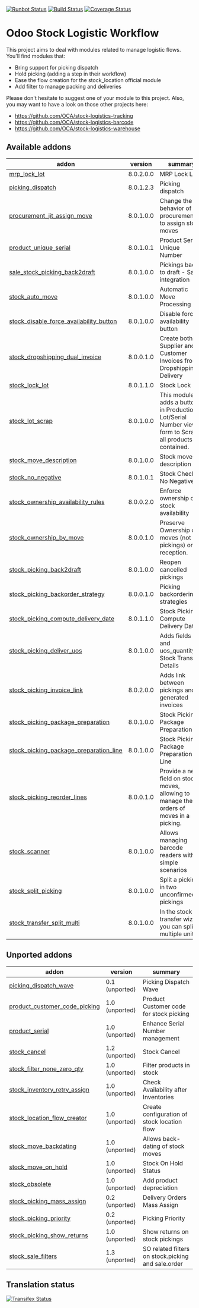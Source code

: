 [![Runbot Status](https://runbot.odoo-community.org/runbot/badge/flat/154/8.0.svg)](https://runbot.odoo-community.org/runbot/repo/github-com-oca-server-tools-154)
[![Build Status](https://travis-ci.org/OCA/stock-logistics-workflow.svg?branch=8.0)](https://travis-ci.org/OCA/stock-logistics-workflow)
[![Coverage Status](https://img.shields.io/coveralls/OCA/stock-logistics-workflow.svg)](https://coveralls.io/r/OCA/stock-logistics-workflow?branch=8.0)

Odoo Stock Logistic Workflow
===========================

This project aims to deal with modules related to manage logistic flows. You'll find modules that:

 - Bring support for picking dispatch
 - Hold picking (adding a step in their workflow)
 - Ease the flow creation for the stock_location official module
 - Add filter to manage packing and deliveries

Please don't hesitate to suggest one of your module to this project. Also, you may want to have a look on those other projects here:

 - https://github.com/OCA/stock-logistics-tracking
 - https://github.com/OCA/stock-logistics-barcode
 - https://github.com/OCA/stock-logistics-warehouse

[//]: # (addons)
Available addons
----------------
addon | version | summary
--- | --- | ---
[mrp_lock_lot](mrp_lock_lot/) | 8.0.2.0.0 | MRP Lock Lot
[picking_dispatch](picking_dispatch/) | 8.0.1.2.3 | Picking dispatch
[procurement_jit_assign_move](procurement_jit_assign_move/) | 8.0.1.0.0 | Change the behavior of procurement_jit to assign stock moves
[product_unique_serial](product_unique_serial/) | 8.0.1.0.1 | Product Serial Unique Number
[sale_stock_picking_back2draft](sale_stock_picking_back2draft/) | 8.0.1.0.0 | Pickings back to draft - Sale integration
[stock_auto_move](stock_auto_move/) | 8.0.1.0.0 | Automatic Move Processing
[stock_disable_force_availability_button](stock_disable_force_availability_button/) | 8.0.1.0.0 | Disable force availability button
[stock_dropshipping_dual_invoice](stock_dropshipping_dual_invoice/) | 8.0.0.1.0 | Create both Supplier and Customer Invoices from a Dropshipping Delivery
[stock_lock_lot](stock_lock_lot/) | 8.0.1.1.0 | Stock Lock Lot
[stock_lot_scrap](stock_lot_scrap/) | 8.0.1.0.0 | This module adds a button in Production Lot/Serial Number view form to Scrap all products contained.
[stock_move_description](stock_move_description/) | 8.0.1.0.0 | Stock move description
[stock_no_negative](stock_no_negative/) | 8.0.1.0.1 | Stock Check No Negative
[stock_ownership_availability_rules](stock_ownership_availability_rules/) | 8.0.0.2.0 | Enforce ownership on stock availability
[stock_ownership_by_move](stock_ownership_by_move/) | 8.0.0.1.0 | Preserve Ownership of moves (not pickings) on reception.
[stock_picking_back2draft](stock_picking_back2draft/) | 8.0.1.0.0 | Reopen cancelled pickings
[stock_picking_backorder_strategy](stock_picking_backorder_strategy/) | 8.0.0.1.0 | Picking backordering strategies
[stock_picking_compute_delivery_date](stock_picking_compute_delivery_date/) | 8.0.1.1.0 | Stock Picking Compute Delivery Date
[stock_picking_deliver_uos](stock_picking_deliver_uos/) | 8.0.1.0.0 | Adds fields uos and uos_quantity to Stock Transfer Details
[stock_picking_invoice_link](stock_picking_invoice_link/) | 8.0.2.0.0 | Adds link between pickings and generated invoices
[stock_picking_package_preparation](stock_picking_package_preparation/) | 8.0.1.0.0 | Stock Picking Package Preparation
[stock_picking_package_preparation_line](stock_picking_package_preparation_line/) | 8.0.1.0.0 | Stock Picking Package Preparation Line
[stock_picking_reorder_lines](stock_picking_reorder_lines/) | 8.0.0.1.0 | Provide a new field on stock moves, allowing to manage the orders of moves in a picking.
[stock_scanner](stock_scanner/) | 8.0.1.0.0 | Allows managing barcode readers with simple scenarios
[stock_split_picking](stock_split_picking/) | 8.0.1.0.0 | Split a picking in two unconfirmed pickings
[stock_transfer_split_multi](stock_transfer_split_multi/) | 8.0.1.0.0 | In the stock transfer wizard, you can split by multiple units

Unported addons
---------------
addon | version | summary
--- | --- | ---
[picking_dispatch_wave](picking_dispatch_wave/) | 0.1 (unported) | Picking Dispatch Wave
[product_customer_code_picking](product_customer_code_picking/) | 1.0 (unported) | Product Customer code for stock picking
[product_serial](product_serial/) | 1.0 (unported) | Enhance Serial Number management
[stock_cancel](stock_cancel/) | 1.2 (unported) | Stock Cancel
[stock_filter_none_zero_qty](stock_filter_none_zero_qty/) | 1.0 (unported) | Filter products in stock
[stock_inventory_retry_assign](stock_inventory_retry_assign/) | 1.0 (unported) | Check Availability after Inventories
[stock_location_flow_creator](stock_location_flow_creator/) | 1.0 (unported) | Create configuration of stock location flow
[stock_move_backdating](stock_move_backdating/) | 1.0 (unported) | Allows back-dating of stock moves
[stock_move_on_hold](stock_move_on_hold/) | 1.0 (unported) | Stock On Hold Status
[stock_obsolete](stock_obsolete/) | 1.0 (unported) | Add product depreciation
[stock_picking_mass_assign](stock_picking_mass_assign/) | 0.2 (unported) | Delivery Orders Mass Assign
[stock_picking_priority](stock_picking_priority/) | 0.2 (unported) | Picking Priority
[stock_picking_show_returns](stock_picking_show_returns/) | 1.0 (unported) | Show returns on stock pickings
[stock_sale_filters](stock_sale_filters/) | 1.3 (unported) | SO related filters on stock.picking and sale.order

[//]: # (end addons)

Translation status
------------------

[![Transifex Status](https://www.transifex.com/projects/p/OCA-stock-logistics-workflow-8-0/chart/image_png)](https://www.transifex.com/projects/p/OCA-stock-logistics-workflow-8-0)
